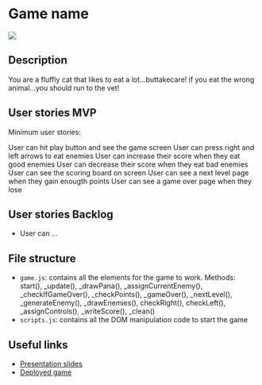 # Game name

<!-- When you finish, add a nice screenshot of your game -->
<img src="./img/cover.png">

## Description

You are a fluffly cat that likes to eat a lot...buttakecare!
if you eat the wrong animal...you should run to the vet!
## User stories MVP

Minimum user stories:

User can hit play button and see the game screen
User can press right and left arrows to eat enemies
User can increase their score when they eat good enemies
User can decrease their score when they eat bad enemies
User can see the scoring board on screen
User can see a next level page when they gain enougth points
User can see a game over page when they lose

## User stories Backlog

- User can ...

## File structure

- <code>game.js</code>: contains all the elements for the game to work. Methods: start(), \_update(), _drawPana(), _assignCurrentEnemy(), _checkIfGameOver(), _checkPoints(), _gameOver(), _nextLevel(), _generateEnemy(), _drawEnemies(), checkRight(), checkLeft(), _assignControls(), _writeScore(), _clean()
- <code>scripts.js</code>: contains all the DOM manipulation code to start the game

## Useful links

<!-- When you finish, add these links and commit -->

- [Presentation slides]()
- [Deployed game]()
